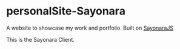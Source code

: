 # personalSite-Sayonara
A website to showcase my work and portfolio. Built on [SayonaraJS](https://github.com/torch2424/SayonaraJS)

This is the Sayonara Client.
